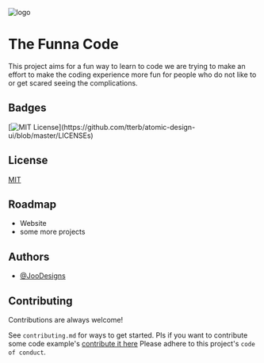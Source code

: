 ![logo](The%20Funna%20Code.svg)
# The Funna Code
This project aims for a fun way to learn to code we are trying to make an effort to make the coding experience more fun for people who do not like to or get scared seeing the complications. 

## Badges



[![MIT License](https://img.shields.io/apm/l/atomic-design-ui.svg?)](https://github.com/tterb/atomic-design-ui/blob/master/LICENSEs)

## License

[MIT](https://choosealicense.com/licenses/mit/)

## Roadmap

- Website 
- some more projects


## Authors

- [@JooDesigns](https://github.com/JooDesigns)

## Contributing

Contributions are always welcome!

See `contributing.md` for ways to get started.
Pls if you want to contribute some code example's [contribute it here](https://github.com/yoyoGreatcoder/some-example-codes-for-tfc/tree/main)
Please adhere to this project's `code of conduct`.
